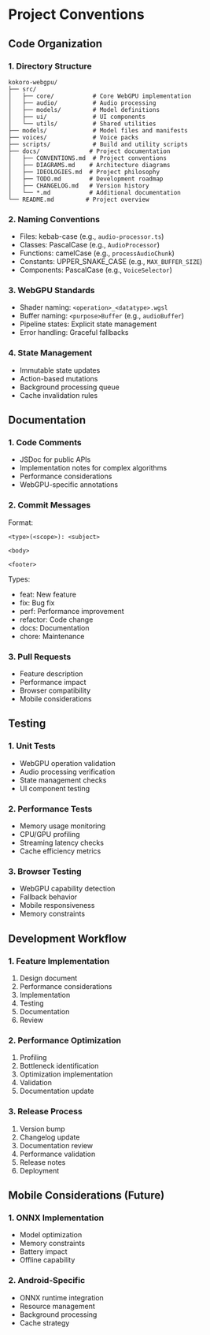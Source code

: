 # Project Conventions

## Code Organization

### 1. Directory Structure
```
kokoro-webgpu/
├── src/
│   ├── core/           # Core WebGPU implementation
│   ├── audio/          # Audio processing
│   ├── models/         # Model definitions
│   ├── ui/             # UI components
│   └── utils/          # Shared utilities
├── models/             # Model files and manifests
├── voices/             # Voice packs
├── scripts/            # Build and utility scripts
├── docs/              # Project documentation
│   ├── CONVENTIONS.md  # Project conventions
│   ├── DIAGRAMS.md    # Architecture diagrams
│   ├── IDEOLOGIES.md  # Project philosophy
│   ├── TODO.md        # Development roadmap
│   ├── CHANGELOG.md   # Version history
│   └── *.md           # Additional documentation
└── README.md         # Project overview
```

### 2. Naming Conventions
- Files: kebab-case (e.g., `audio-processor.ts`)
- Classes: PascalCase (e.g., `AudioProcessor`)
- Functions: camelCase (e.g., `processAudioChunk`)
- Constants: UPPER_SNAKE_CASE (e.g., `MAX_BUFFER_SIZE`)
- Components: PascalCase (e.g., `VoiceSelector`)

### 3. WebGPU Standards
- Shader naming: `<operation>_<datatype>.wgsl`
- Buffer naming: `<purpose>Buffer` (e.g., `audioBuffer`)
- Pipeline states: Explicit state management
- Error handling: Graceful fallbacks

### 4. State Management
- Immutable state updates
- Action-based mutations
- Background processing queue
- Cache invalidation rules

## Documentation

### 1. Code Comments
- JSDoc for public APIs
- Implementation notes for complex algorithms
- Performance considerations
- WebGPU-specific annotations

### 2. Commit Messages
Format:
```
<type>(<scope>): <subject>

<body>

<footer>
```

Types:
- feat: New feature
- fix: Bug fix
- perf: Performance improvement
- refactor: Code change
- docs: Documentation
- chore: Maintenance

### 3. Pull Requests
- Feature description
- Performance impact
- Browser compatibility
- Mobile considerations

## Testing

### 1. Unit Tests
- WebGPU operation validation
- Audio processing verification
- State management checks
- UI component testing

### 2. Performance Tests
- Memory usage monitoring
- CPU/GPU profiling
- Streaming latency checks
- Cache efficiency metrics

### 3. Browser Testing
- WebGPU capability detection
- Fallback behavior
- Mobile responsiveness
- Memory constraints

## Development Workflow

### 1. Feature Implementation
1. Design document
2. Performance considerations
3. Implementation
4. Testing
5. Documentation
6. Review

### 2. Performance Optimization
1. Profiling
2. Bottleneck identification
3. Optimization implementation
4. Validation
5. Documentation update

### 3. Release Process
1. Version bump
2. Changelog update
3. Documentation review
4. Performance validation
5. Release notes
6. Deployment

## Mobile Considerations (Future)

### 1. ONNX Implementation
- Model optimization
- Memory constraints
- Battery impact
- Offline capability

### 2. Android-Specific
- ONNX runtime integration
- Resource management
- Background processing
- Cache strategy
